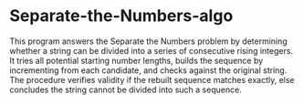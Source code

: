 # Separate-the-Numbers-algo
This program answers the Separate the Numbers problem by determining whether a string can be divided into a series of consecutive rising integers. It tries all potential starting number lengths, builds the sequence by incrementing from each candidate, and checks against the original string. The procedure verifies validity if the rebuilt sequence matches exactly, else concludes the string cannot be divided into such a sequence.

